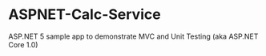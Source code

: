 # ASPNET-Calc-Service

ASP.NET 5 sample app to demonstrate MVC and Unit Testing
(aka ASP.NET Core 1.0)

